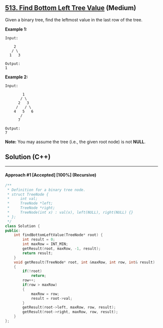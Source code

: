 ## [513. Find Bottom Left Tree Value](https://leetcode.com/problems/find-bottom-left-tree-value/) (Medium)

Given a binary tree, find the leftmost value in the last row of the tree.  

  

**Example 1:**
 

```
Input:

    2
   / \
  1   3

Output:
1
```

 



  

  **Example 2:** 
 

```
Input:

        1
       / \
      2   3
     /   / \
    4   5   6
       /
      7

Output:
7
```

 



  

**Note:** You may assume the tree (i.e., the given root node) is not **NULL**. 

## Solution (C++)

------

#### Approach #1  [Accepted] [100%] (Recursive)

```c++
/**
 * Definition for a binary tree node.
 * struct TreeNode {
 *     int val;
 *     TreeNode *left;
 *     TreeNode *right;
 *     TreeNode(int x) : val(x), left(NULL), right(NULL) {}
 * };
 */
class Solution {
public:
    int findBottomLeftValue(TreeNode* root) {
        int result = 0;
        int maxRow = INT_MIN;
        getResult(root, maxRow, -1, result);
        return result;
    }
    void getResult(TreeNode* root, int &maxRow, int row, int& result)
    {
        if(!root)
            return;
        row++;
        if(row > maxRow)
        {
            maxRow = row;
            result = root->val;
        }
        getResult(root->left, maxRow, row, result);
        getResult(root->right, maxRow, row, result);
    }
};
```

